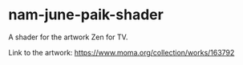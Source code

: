 # nam-june-paik-shader
A shader for the artwork Zen for TV. 

Link to the artwork: https://www.moma.org/collection/works/163792
